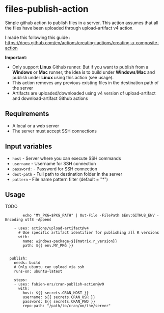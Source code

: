 # files-publish-action
Simple github action to publish files in a server. This action assumes that all the files have been uploaded through upload-artifact v4 action.

I made this following this guide :
https://docs.github.com/en/actions/creating-actions/creating-a-composite-action

**Important**:
- Only support **Linux** Github runner. But if you want to publish from a **Windows** or **Mac** runner, the idea is to build under **Windows**/**Mac** and publish under **Linux** using this action (see usage).
- This action removes any previous existing files in the destination path of the server
- Artifacts are uploaded/downloaded using v4 version of upload-artifact and download-artifact Github actions

## Requirements
- A local or a web server
- The server must accept SSH connections

## Input variables
* ```host``` - Server where you can execute SSH commands
* ```username``` - Username for SSH connection
* ```password:``` - Password for SSH connection
* ```dest-path``` - Full path to destination folder in the server
* ```pattern``` - File name pattern filter (default = "*")

## Usage
TODO

            echo "MY_PKG=$PKG_PATH" | Out-File -FilePath $Env:GITHUB_ENV -Encoding utf8 -Append
    
        - uses: actions/upload-artifact@v4
          # Use specific artifact identifier for publishing all R versions
          with:
            name: windows-package-${{matrix.r_version}}
            path: ${{ env.MY_PKG }}
            
        
      publish:
        needs: build
        # Only ubuntu can upload via ssh
        runs-on: ubuntu-latest
        
        steps:
        - uses: fabien-ors/cran-publish-action@v9
          with:
            host: ${{ secrets.CRAN_HOST }}
            username: ${{ secrets.CRAN_USR }}
            password: ${{ secrets.CRAN_PWD }}
            repo-path: "/path/to/cran/on/the/server"


